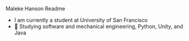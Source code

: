 Maleke Hanson Readme
- I am currently a student at University of San Francisco
- 🌱 Studying software and mechanical engineering, Python, Unity, and Java

